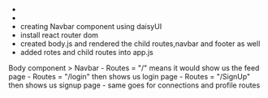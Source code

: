 -
-
- creating Navbar component using daisyUI
- install react router dom
- created body.js and rendered the child routes,navbar and footer as well
- added rotes and child routes into app.js



Body component
    > Navbar
        - Routes = "/" means it would show us the feed page
        - Routes = "/login" then shows us login page
        - Routes = "/SignUp" then shows us signup page
        - same goes for connections and profile routes